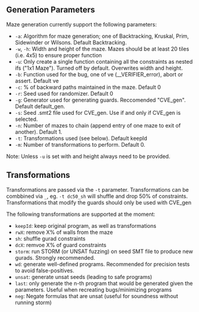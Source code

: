## Generation Parameters
Maze generation currently support the following parameters:
- `-a`: Algorithm for maze generation; one of Backtracking, Kruskal, Prim, Sidewinder or Wilsons. Default Backtracking.
- `-w`, `-h`: Width and height of the maze. Mazes should be at least 20 tiles (i.e. 4x5) to ensure proper function
- `-u`: Only create a single function containing all the constraints as nested ifs ("1x1 Maze"). Turned off by default. Overwrites width and height.
- `-b`: Function used for the bug, one of ve (__VERIFIER_error), abort or assert. Default ve
- `-c`: % of backward paths maintained in the maze. Default 0
- `-r`: Seed used for randomizer. Default 0
- `-g`: Generator used for generating guards. Reccomended "CVE_gen". Default default_gen.
- `-s`: Seed .smt2 file used for CVE_gen. Use if and only if CVE_gen is selected.
- `-n`: Number of mazes to chain (append entry of one maze to exit of another). Default 1.
- `-t`: Transformations used (see below). Default keepId
- `-m`: Number of transformations to perform. Default 0.

Note: Unless `-u` is set with and height always need to be provided.

## Transformations
Transformations are passed via the `-t` parameter. Transformations can be combbined via `_`, eg. `-t dc50_sh` will shuffle and drop 50% of constraints.
Transformations that modify the guards should only be used with CVE_gen

The following transformations are supported at the moment:
- `keepId`: keep original program, as well as transformations
- `rwX`: remove X% of walls from the maze
- `sh`: shuffle gurad constraints
- `dcX`: remvoe X% of guard constraints
- `storm`: run STORM (or UNSAT fuzzing) on seed SMT file to produce new gurads. Strongly recommended.
- `wd`: generate well-defined programs. Recommended for precision tests to avoid false-positives.
- `unsat`: generate unsat seeds (leading to safe programs)
- `last`: only generate the n-th program that would be generated given the parameters. Useful when recreating bugs/minimizing programs
- `neg`: Negate formulas that are unsat (useful for soundness without running storm)
